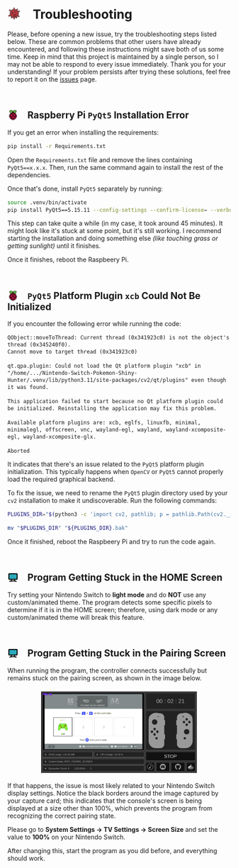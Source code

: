 <h1 id="troubleshooting">
    <img src="https://raw.githubusercontent.com/Dinones/Repository-Images/master/SVG/Virus.svg" width="30px" align="top"/>
    ⠀Troubleshooting
</h1>

Please, before opening a new issue, try the troubleshooting steps listed below. These are common problems that other users have already encountered, and following these instructions might save both of us some time. Keep in mind that this project is maintained by a single person, so I may not be able to respond to every issue immediately. Thank you for your understanding! If your problem persists after trying these solutions, feel free to report it on the <a href="https://github.com/Dinones/Nintendo-Switch-Pokemon-Shiny-Hunter/issues">issues</a> page.

<br>

<h2 id="raspberry-pi-installation-error">
    <img src="https://raw.githubusercontent.com/Dinones/Repository-Images/master/SVG/Raspberry%20Pi.svg" width="25px" align="top"/>
    ⠀Raspberry Pi <code>PyQt5</code> Installation Error
</h2>

If you get an error when installing the requirements:

```bash
pip install -r Requirements.txt
```

Open the `Requirements.txt` file and remove the lines containing `PyQt5==x.x.x`. Then, run the same command again to install the rest of the dependencies.

Once that's done, install `PyQt5` separately by running:

```bash
source .venv/bin/activate
pip install PyQt5==5.15.11 --config-settings --confirm-license= --verbose
```

This step can take quite a while (in my case, it took around 45 minutes). It might look like it's stuck at some point, but it's still working. I recommend starting the installation and doing something else *(like touching grass or getting sunlight)* until it finishes.

Once it finishes, reboot the Raspbeery Pi.

<br>

<h2 id="raspberry-pi-qt-plugin-error">
    <img src="https://raw.githubusercontent.com/Dinones/Repository-Images/master/SVG/Raspberry%20Pi.svg" width="25px" align="top"/>
    ⠀<code>PyQt5</code> Platform Plugin <code>xcb</code> Could Not Be Initialized
</h2>

If you encounter the following error while running the code:

```
QObject::moveToThread: Current thread (0x341923c0) is not the object's thread (0x345240f0).
Cannot move to target thread (0x341923c0)

qt.qpa.plugin: Could not load the Qt platform plugin "xcb" in "/home/.../Nintendo-Switch-Pokemon-Shiny-Hunter/.venv/lib/python3.11/site-packages/cv2/qt/plugins" even though it was found.

This application failed to start because no Qt platform plugin could be initialized. Reinstalling the application may fix this problem.

Available platform plugins are: xcb, eglfs, linuxfb, minimal, minimalegl, offscreen, vnc, wayland-egl, wayland, wayland-xcomposite-egl, wayland-xcomposite-glx.

Aborted
```

It indicates that there's an issue related to the `PyQt5` platform plugin initialization. This typically happens when `OpenCV` or `PyQt5` cannot properly load the required graphical backend.

To fix the issue, we need to rename the `PyQt5` plugin directory used by your `cv2` installation to make it undiscoverable. Run the following commands:

```bash
PLUGINS_DIR="$(python3 -c 'import cv2, pathlib; p = pathlib.Path(cv2.__file__).parent / "qt" / "plugins"; print(p)')"
```
```bash
mv "$PLUGINS_DIR" "${PLUGINS_DIR}.bak"
```

Once it finished, reboot the Raspbeery Pi and try to run the code again.

<br>

<h2 id="program-getting-stuck-in-home-screen-light-mode">
    <img src="https://raw.githubusercontent.com/Dinones/Repository-Images/master/SVG/Monitor.svg" width="25px" align="top"/>
    ⠀Program Getting Stuck in the HOME Screen
</h2>

Try setting your Nintendo Switch to <b>light mode</b> and do <b>NOT</b> use any custom/animated theme. The program detects some specific pixels to determine if it is in the HOME screen; therefore, using dark mode or any custom/animated theme will break this feature.

<br>

<h2 id="program-getting-stuck-in-pairing-screen-screen-size">
    <img src="https://raw.githubusercontent.com/Dinones/Repository-Images/master/SVG/Monitor.svg" width="25px" align="top"/>
    ⠀Program Getting Stuck in the Pairing Screen
</h2>

When running the program, the controller connects successfully but remains stuck on the pairing screen, as shown in the image below.

<h3 align="center">
    <img src="https://raw.githubusercontent.com/Dinones/Repository-Images/master/NS%20Shiny%20Hunter/Troubleshooting%20Incorrect%20Screen%20Size.png" width="70%">
</h3>

If that happens, the issue is most likely related to your Nintendo Switch display settings. Notice the black borders around the image captured by your capture card; this indicates that the console's screen is being displayed at a size other than 100%, which prevents the program from recognizing the correct pairing state.

Please go to **System Settings → TV Settings → Screen Size** and set the value to **100%** on your Nintendo Switch.

After changing this, start the program as you did before, and everything should work.